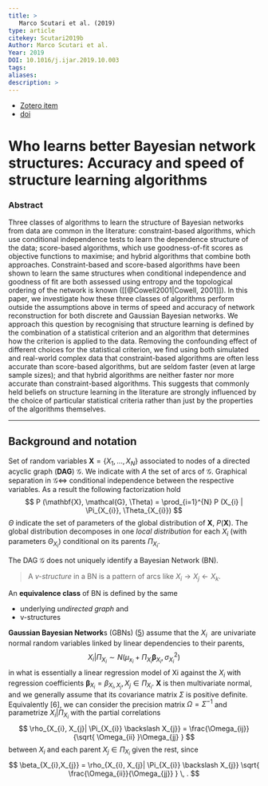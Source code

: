 ```yaml
---
title: >
   Marco Scutari et al. (2019)
type: article
citekey: Scutari2019b
Author: Marco Scutari et al.
Year: 2019
DOI: 10.1016/j.ijar.2019.10.003 
tags: 
aliases:
description: >
---
```


- [Zotero item](zotero://select/items/@Scutari2019b) 
- [doi](https://doi.org/10.1016/j.ijar.2019.10.003) 

# Who learns better Bayesian network structures: Accuracy and speed of structure learning algorithms

### Abstract
Three classes of algorithms to learn the structure of Bayesian networks from data are common in the literature: constraint-based algorithms, which use conditional independence tests to learn the dependence structure of the data; score-based algorithms, which use goodness-of-fit scores as objective functions to maximise; and hybrid algorithms that combine both approaches. Constraint-based and score-based algorithms have been shown to learn the same structures when conditional independence and goodness of fit are both assessed using entropy and the topological ordering of the network is known ([[@Cowell2001|Cowell, 2001]]). In this paper, we investigate how these three classes of algorithms perform outside the assumptions above in terms of speed and accuracy of network reconstruction for both discrete and Gaussian Bayesian networks. We approach this question by recognising that structure learning is defined by the combination of a statistical criterion and an algorithm that determines how the criterion is applied to the data. Removing the confounding effect of different choices for the statistical criterion, we find using both simulated and real-world complex data that constraint-based algorithms are often less accurate than score-based algorithms, but are seldom faster (even at large sample sizes); and that hybrid algorithms are neither faster nor more accurate than constraint-based algorithms. This suggests that commonly held beliefs on structure learning in the literature are strongly influenced by the choice of particular statistical criteria rather than just by the properties of the algorithms themselves.

---

## Background and notation

Set of random variables $\mathbf{X} = \{ X_{1}, \dots, X_{N} \}$ associated to nodes of a directed acyclic graph (**DAG**) $\mathcal{G}$. We indicate with $A$ the set of arcs of $\mathcal{G}$. 
Graphical separation in $\mathcal{G} \iff$ conditional independence between the respective variables.
	As a result the following factorization hold
$$
 P (\mathbf{X},  \mathcal{G}, \Theta) = \prod_{i=1}^{N} P (X_{i} | \Pi_{X_{i}}, \Theta_{X_{i}})
$$
$\Theta$ indicate the set of parameters of the global distribution of $\mathbf{X}$, $P(\mathbf{X})$. The global distribution decomposes in one *local distribution* for each $X_{i}$ (with parameters $\Theta_{X_{i}}$) conditional on its parents $\Pi_{X_{i}}$.

The DAG $\mathcal{G}$ does not uniquely identify a Bayesian Network (BN). 

> A *v-structure* in a BN is a pattern of arcs like $X_{i} \rightarrow X_{j} \leftarrow X_{k}$. 

An **equivalence class** of BN is defined by the same
- underlying *undirected graph* and 
- v-structures 

**Gaussian Bayesian Network**s (GBNs) ([5](https://arxiv.org/pdf/1302.6808)) assume that  the $X_{i}$  are univariate normal random variables linked by linear dependencies to their parents,
$$
 X_{i} | \Pi_{X_{i}} \sim N(\mu_{x_{i}} + \Pi_{X_{i}} \mathbf{\beta}_{X_{i}}, \sigma^{2}_{X_{i}})
$$
in what is essentially a linear regression model of Xi against the $X_{i}$ with regression coefficients $\mathbf{\beta}_{X_{i}} = {\beta_{X_{i}, X_{j}}, X_{j} \in \Pi_{X_{i}}}$.
$\mathbf{X}$ is then multivariate normal, and we generally assume that its covariance matrix $\Sigma$ is positive definite. Equivalently [6], we can consider the precision matrix $\Omega = \Sigma^{-1}$ and parametrize $X_{i} | \Pi_{X_{i}}$ with the partial correlations
$$
 \rho_{X_{i}, X_{j}| \Pi_{X_{i}} \backslash X_{j}} = \frac{\Omega_{ij}}{\sqrt{ \Omega_{ii} }\Omega_{jj} }
$$
between $X_{i}$ and each parent $X_{j} \in \Pi_{X_{i}}$ given the rest, since
$$
 \beta_{X_{i},X_{j}} = \rho_{X_{i}, X_{j}| \Pi_{X_{i}} \backslash X_{j}} \sqrt{ \frac{\Omega_{ii}}{\Omega_{jj}} } \, .
$$


